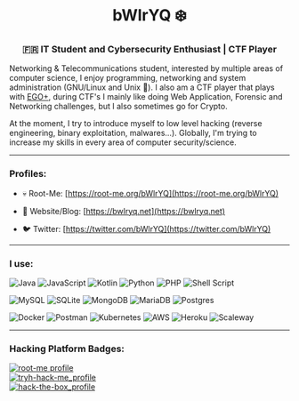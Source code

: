 <h1 align="center"><b>bWlrYQ ❄️</b></h1>
<h3 align="center">🇫🇷 IT Student and Cybersecurity Enthusiast | CTF Player</h3>

Networking & Telecommunications student, interested by multiple areas of computer science, I enjoy programming, networking and system administration (GNU/Linux and Unix 🐧). I also am a CTF player that plays with [EGO+](https://ctftime.org/team/157022), during CTF's I mainly like doing Web Application, Forensic and Networking challenges, but I also sometimes go for Crypto.

At the moment, I try to introduce myself to low level hacking (reverse engineering, binary exploitation, malwares...). Globally, I'm trying to increase my skills in every area of computer security/science.

<hr></hr>

<h3 align="left">Profiles:</h3>

- 💀 Root-Me: [https://root-me.org/bWlrYQ](https://root-me.org/bWlrYQ)  

- 📖 Website/Blog: [https://bwlryq.net](https://bwlryq.net)  

- 🐦 Twitter: [https://twitter.com/bWlrYQ](https://twitter.com/bWlrYQ)  

<hr></hr>

<h3 align="left">I use:</h3>

![Java](https://img.shields.io/badge/java-%23ED8B00.svg?style=for-the-badge&logo=java&logoColor=white) ![JavaScript](https://img.shields.io/badge/javascript-%23323330.svg?style=for-the-badge&logo=javascript&logoColor=%23F7DF1E) ![Kotlin](https://img.shields.io/badge/kotlin-%230095D5.svg?style=for-the-badge&logo=kotlin&logoColor=white) ![Python](https://img.shields.io/badge/python-3670A0?style=for-the-badge&logo=python&logoColor=ffdd54) ![PHP](https://img.shields.io/badge/php-%23777BB4.svg?style=for-the-badge&logo=php&logoColor=white) ![Shell Script](https://img.shields.io/badge/shell_script-%23121011.svg?style=for-the-badge&logo=gnu-bash&logoColor=white)  

![MySQL](https://img.shields.io/badge/mysql-%2300f.svg?style=for-the-badge&logo=mysql&logoColor=white) ![SQLite](https://img.shields.io/badge/sqlite-%2307405e.svg?style=for-the-badge&logo=sqlite&logoColor=white) ![MongoDB](https://img.shields.io/badge/MongoDB-%234ea94b.svg?style=for-the-badge&logo=mongodb&logoColor=white) ![MariaDB](https://img.shields.io/badge/MariaDB-003545?style=for-the-badge&logo=mariadb&logoColor=white) ![Postgres](https://img.shields.io/badge/postgres-%23316192.svg?style=for-the-badge&logo=postgresql&logoColor=white) 

![Docker](https://img.shields.io/badge/docker-%230db7ed.svg?style=for-the-badge&logo=docker&logoColor=white) ![Postman](https://img.shields.io/badge/Postman-FF6C37?style=for-the-badge&logo=postman&logoColor=white) ![Kubernetes](https://img.shields.io/badge/kubernetes-%23326ce5.svg?style=for-the-badge&logo=kubernetes&logoColor=white) ![AWS](https://img.shields.io/badge/AWS-%23FF9900.svg?style=for-the-badge&logo=amazon-aws&logoColor=white) ![Heroku](https://img.shields.io/badge/heroku-%23430098.svg?style=for-the-badge&logo=heroku&logoColor=white) ![Scaleway](https://img.shields.io/badge/SCALEWAY-%234f0599.svg?style=for-the-badge&logo=scaleway&logoColor=white)

<hr></hr>

<h3 align="left">Hacking Platform Badges:</h3>

[![root-me profile](https://www.root-me.org/?page=badge.svg&id_auteur=522784)](https://www.root-me.org/bWlrYQ)  
[![tryh-hack-me_profile](https://tryhackme-badges.s3.amazonaws.com/MjExMQ.png)](https://tryhackme.com/p/MjExMQ)  
[![hack-the-box_profile](http://www.hackthebox.eu/badge/image/488736)](https://app.hackthebox.com/users/488736)
